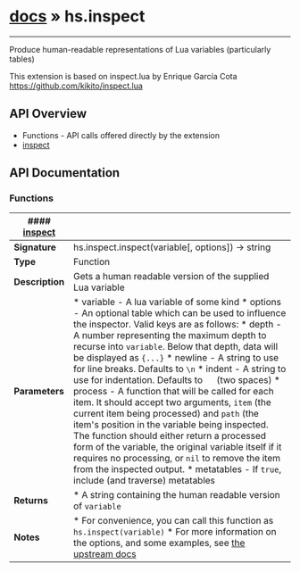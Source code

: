 # [docs](index.md) » hs.inspect
---

Produce human-readable representations of Lua variables (particularly tables)

This extension is based on inspect.lua by Enrique García Cota
https://github.com/kikito/inspect.lua

## API Overview
* Functions - API calls offered directly by the extension
 * [inspect](#inspect)

## API Documentation

### Functions

| #### [inspect](#inspect)    |                                                                           |
| --------------------------------------------|---------------------------------------------------------------------------|
| **Signature**                               | hs.inspect.inspect(variable[, options]) -> string                                                            |
| **Type**                                    | Function                                                           |
| **Description**                             | Gets a human readable version of the supplied Lua variable                                                           |
| **Parameters**                              |  * variable - A lua variable of some kind * options - An optional table which can be used to influence the inspector. Valid keys are as follows:  * depth - A number representing the maximum depth to recurse into `variable`. Below that depth, data will be displayed as `{...}`  * newline - A string to use for line breaks. Defaults to `\n`  * indent - A string to use for indentation. Defaults to `  ` (two spaces)  * process - A function that will be called for each item. It should accept two arguments, `item` (the current item being processed) and `path` (the item's position in the variable being inspected. The function should either return a processed form of the variable, the original variable itself if it requires no processing, or `nil` to remove the item from the inspected output.  * metatables - If `true`, include (and traverse) metatables         |
| **Returns**                                 |  * A string containing the human readable version of `variable`                  |
| **Notes**                                   |  * For convenience, you can call this function as `hs.inspect(variable)` * For more information on the options, and some examples, see [the upstream docs](https://github.com/kikito/inspect.lua)                        |

